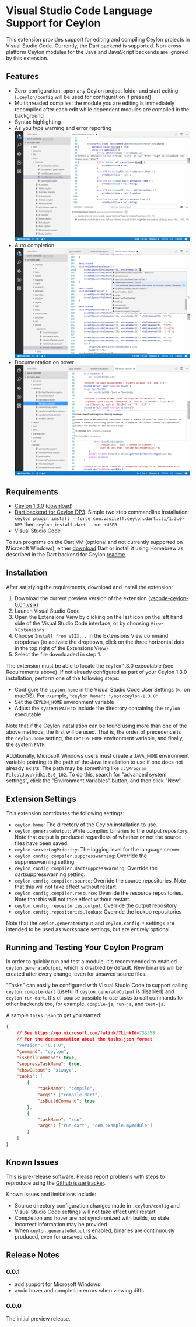# Visual Studio Code Language Support for Ceylon

This extension provides support for editing and compiling Ceylon projects in Visual Studio
Code. Currently, the Dart backend is supported. Non-cross platform Ceylon modules for the
Java and JavaScript backends are ignored by this extension.

## Features

- Zero-configuration: open any Ceylon project folder and start editing (`.ceylon/config`
will be used for configuration if present)
- Multithreaded compiles: the module you are editing is immediately recompiled after each
edit while dependent modules are compiled in the background
- Syntax highlighting
- As you type warning and error reporting
![errors](images/screeshot-errors.png)
- Auto completion
![errors](images/screeshot-autocomplete.png)
- Documentation on hover
![hover](images/screeshot-hover.png)

## Requirements

- [Ceylon 1.3.0](https://ceylon-lang.org) ([download](https://ceylon-lang.org/download/))
- [Dart backend for Ceylon DP3](https://github.com/jvasileff/ceylon-dart).
  Simple two step commandline installation:
  `ceylon plugin install --force com.vasileff.ceylon.dart.cli/1.3.0-DP3`
  then `ceylon install-dart --out +USER`
- [Visual Studio Code](https://code.visualstudio.com/Download)

To run programs on the Dart VM (optional and not currently supported on Microsoft
Windows), either
[download](https://www.dartlang.org/downloads/) Dart or install it using Homebrew
as described in the Dart backend for Ceylon
[readme](https://github.com/jvasileff/ceylon-dart).

## Installation

After satisfying the requirements, download and install the extension:

1. Download the current preview version of the extension
([vscode-ceylon-0.0.1.vsix](https://jvasileff.github.io/vscode-ceylon/vscode-ceylon-0.0.1.vsix))
2. Launch Visual Studio Code
3. Open the Extensions View by clicking on the last icon on the left hand side of the
Visual Studio Code interface, or by choosing `View`->`Extensions`
4. Choose `Install from VSIX...` in the Extensions View command dropdown (to activate the
dropdown, click on the three horizontal dots in the top right of the Extensions View)
5. Select the file downloaded in step 1.

The extension must be able to locate the `ceylon` 1.3.0 executable (see Requirements
above). If not already configured as part of your Ceylon 1.3.0 installation, perform one
of the following steps:

- Configure the `ceylon.home` in the Visual Studio Code User Settings (`⌘,`
  on macOS). For example, `"ceylon.home": "/opt/ceylon-1.3.0"`
- Set the `CEYLON_HOME` environment variable
- Adjust the system `PATH` to include the directory containing the `ceylon` executable

Note that if the Ceylon installation can be found using more than one of the above
methods, the first will be used. That is, the order of precedence is the `ceylon.home`
setting, the `CEYLON_HOME` environment variable, and finally, the system `PATH`.

Additionally, Microsoft Windows users must create a `JAVA_HOME` environment variable
pointing to the path of the Java installation to use if one does not already exists. The
path may be something like `c:\Program Files\Java\jdk1.8.0_102`. To do this, search for
"advanced system settings", click the "Environment Variables" button, and then click
"New".

## Extension Settings

This extension contributes the following settings:

* `ceylon.home`: The directory of the Ceylon installation to use.
* `ceylon.generateOutput`: Write compiled binaries to the output repository.
  Note that output is produced regardless of whether or not the source files
  have been saved.
* `ceylon.serverLogPriority`: The logging level for the language server.
* `ceylon.config.compiler.suppresswarning`: Override the suppresswarning
  setting.
* `ceylon.config.compiler.dartsuppresswarning`: Override the
  dartsuppresswarning setting.
* `ceylon.config.compiler.source`: Override the source repositories. Note that
  this will not take effect without restart.
* `ceylon.config.compiler.resource`: Override the resource repositories. Note
  that this will not take effect without restart.
* `ceylon.config.repositories.output`: Override the output repository
* `ceylon.config.repositories.lookup`: Override the lookup repositories

Note that the `ceylon.generateOutput` and `ceylon.config.*` settings are
intended to be used as workspace settings, but are entirely optional.

## Running and Testing Your Ceylon Program

In order to quickly run and test a module, it's recommended to enabled
`ceylon.generateOutput`, which is disabled by default. New binaries will be
created after every change, even for unsaved source files.

"Tasks" can easily be configured with Visual Studio Code to support calling
`ceylon compile-dart` (useful if `ceylon.generateOutput` is disabled) and
`ceylon run-dart`. It's of course possible to use tasks to call commands for other
backends too, for example, `compile-js`, `run-js`, and `test-js`.

A sample `tasks.json` to get you started:

```json
{
    // See https://go.microsoft.com/fwlink/?LinkId=733558
    // for the documentation about the tasks.json format
    "version": "0.1.0",
    "command": "ceylon",
    "isShellCommand": true,
    "suppressTaskName": true,
    "showOutput": "always",
    "tasks": [
        {
            "taskName": "compile",
            "args": ["compile-dart"],
            "isBuildCommand": true
        },
        {
            "taskName": "run",
            "args": ["run-dart", "com.example.mymodule"] 
        }
    ]
}
```

## Known Issues

This is pre-release software. Please report problems with steps to reproduce
using the [Github issue tracker](https://github.com/jvasileff/vscode-ceylon/issues).

Known issues and limitations include:

- Source directory configuration changes made in `.ceylon/config` and Visual
  Studio Code settings will not take effect until restart
- Completion and hover are not synchronized with builds, so stale incorrect
  information may be provided
- When `ceylon.generateOutput` is enabled, binaries are continuously produced,
  even for unsaved edits.

## Release Notes

### 0.0.1

- add support for Microsoft Windows
- avoid hover and completion errors when viewing diffs

### 0.0.0

The initial preview release.
